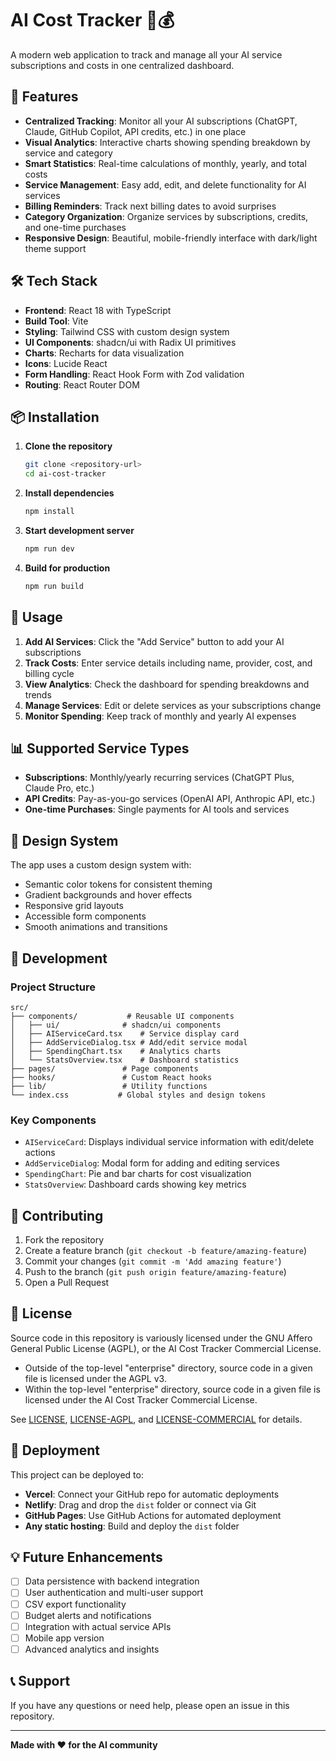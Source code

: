 # AI Cost Tracker 🤖💰

A modern web application to track and manage all your AI service subscriptions and costs in one centralized dashboard.

## 🚀 Features

- **Centralized Tracking**: Monitor all your AI subscriptions (ChatGPT, Claude, GitHub Copilot, API credits, etc.) in one place
- **Visual Analytics**: Interactive charts showing spending breakdown by service and category
- **Smart Statistics**: Real-time calculations of monthly, yearly, and total costs
- **Service Management**: Easy add, edit, and delete functionality for AI services
- **Billing Reminders**: Track next billing dates to avoid surprises
- **Category Organization**: Organize services by subscriptions, credits, and one-time purchases
- **Responsive Design**: Beautiful, mobile-friendly interface with dark/light theme support

## 🛠️ Tech Stack

- **Frontend**: React 18 with TypeScript
- **Build Tool**: Vite
- **Styling**: Tailwind CSS with custom design system
- **UI Components**: shadcn/ui with Radix UI primitives
- **Charts**: Recharts for data visualization
- **Icons**: Lucide React
- **Form Handling**: React Hook Form with Zod validation
- **Routing**: React Router DOM

## 📦 Installation

1. **Clone the repository**
   ```bash
   git clone <repository-url>
   cd ai-cost-tracker
   ```

2. **Install dependencies**
   ```bash
   npm install
   ```

3. **Start development server**
   ```bash
   npm run dev
   ```

4. **Build for production**
   ```bash
   npm run build
   ```

## 🎯 Usage

1. **Add AI Services**: Click the "Add Service" button to add your AI subscriptions
2. **Track Costs**: Enter service details including name, provider, cost, and billing cycle
3. **View Analytics**: Check the dashboard for spending breakdowns and trends
4. **Manage Services**: Edit or delete services as your subscriptions change
5. **Monitor Spending**: Keep track of monthly and yearly AI expenses

## 📊 Supported Service Types

- **Subscriptions**: Monthly/yearly recurring services (ChatGPT Plus, Claude Pro, etc.)
- **API Credits**: Pay-as-you-go services (OpenAI API, Anthropic API, etc.)
- **One-time Purchases**: Single payments for AI tools and services

## 🎨 Design System

The app uses a custom design system with:
- Semantic color tokens for consistent theming
- Gradient backgrounds and hover effects
- Responsive grid layouts
- Accessible form components
- Smooth animations and transitions

## 🔧 Development

### Project Structure
```
src/
├── components/           # Reusable UI components
│   ├── ui/              # shadcn/ui components
│   ├── AIServiceCard.tsx    # Service display card
│   ├── AddServiceDialog.tsx # Add/edit service modal
│   ├── SpendingChart.tsx    # Analytics charts
│   └── StatsOverview.tsx    # Dashboard statistics
├── pages/               # Page components
├── hooks/               # Custom React hooks
├── lib/                 # Utility functions
└── index.css           # Global styles and design tokens
```

### Key Components
- `AIServiceCard`: Displays individual service information with edit/delete actions
- `AddServiceDialog`: Modal form for adding and editing services
- `SpendingChart`: Pie and bar charts for cost visualization
- `StatsOverview`: Dashboard cards showing key metrics

## 🤝 Contributing

1. Fork the repository
2. Create a feature branch (`git checkout -b feature/amazing-feature`)
3. Commit your changes (`git commit -m 'Add amazing feature'`)
4. Push to the branch (`git push origin feature/amazing-feature`)
5. Open a Pull Request

## 📝 License

Source code in this repository is variously licensed under the GNU Affero General Public License (AGPL), or the AI Cost Tracker Commercial License.

* Outside of the top-level "enterprise" directory, source code in a given file is licensed under the AGPL v3.
* Within the top-level "enterprise" directory, source code in a given file is licensed under the AI Cost Tracker Commercial License.

See [LICENSE](LICENSE), [LICENSE-AGPL](LICENSE-AGPL), and [LICENSE-COMMERCIAL](LICENSE-COMMERCIAL) for details.

## 🚀 Deployment

This project can be deployed to:
- **Vercel**: Connect your GitHub repo for automatic deployments
- **Netlify**: Drag and drop the `dist` folder or connect via Git
- **GitHub Pages**: Use GitHub Actions for automated deployment
- **Any static hosting**: Build and deploy the `dist` folder

## 💡 Future Enhancements

- [ ] Data persistence with backend integration
- [ ] User authentication and multi-user support
- [ ] CSV export functionality
- [ ] Budget alerts and notifications
- [ ] Integration with actual service APIs
- [ ] Mobile app version
- [ ] Advanced analytics and insights

## 📞 Support

If you have any questions or need help, please open an issue in this repository.

---

**Made with ❤️ for the AI community**